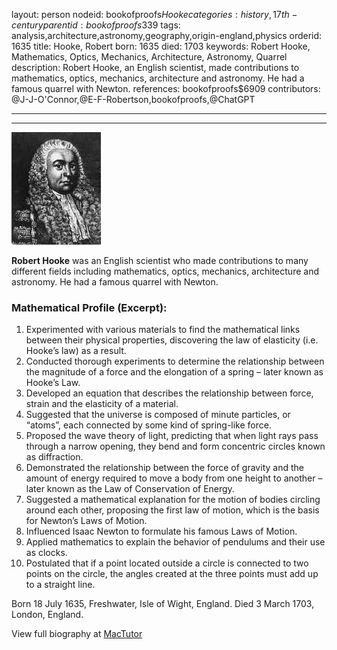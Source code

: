 layout: person
nodeid: bookofproofs$Hooke
categories: history,17th-century
parentid: bookofproofs$339
tags: analysis,architecture,astronomy,geography,origin-england,physics
orderid: 1635
title: Hooke, Robert
born: 1635
died: 1703
keywords: Robert Hooke, Mathematics, Optics, Mechanics, Architecture, Astronomy, Quarrel
description: Robert Hooke, an English scientist, made contributions to mathematics, optics, mechanics, architecture and astronomy. He had a famous quarrel with Newton.
references: bookofproofs$6909
contributors: @J-J-O'Connor,@E-F-Robertson,bookofproofs,@ChatGPT

---



---

![Hooke.jpg](https://github.com/bookofproofs/bookofproofs.github.io/blob/main/_sources/_assets/images/portraits/Hooke.jpg?raw=true)

**Robert Hooke** was an English scientist who made contributions to many different fields including mathematics, optics, mechanics, architecture and astronomy. He had a famous quarrel with Newton.

### Mathematical Profile (Excerpt):
1. Experimented with various materials to find the mathematical links between their physical properties, discovering the law of elasticity (i.e. Hooke’s law) as a result.
2. Conducted thorough experiments to determine the relationship between the magnitude of a force and the elongation of a spring – later known as Hooke’s Law.
3. Developed an equation that describes the relationship between force, strain and the elasticity of a material.
4. Suggested that the universe is composed of minute particles, or “atoms”, each connected by some kind of spring-like force.
5. Proposed the wave theory of light, predicting that when light rays pass through a narrow opening, they bend and form concentric circles known as diffraction.
6. Demonstrated the relationship between the force of gravity and the amount of energy required to move a body from one height to another – later known as the Law of Conservation of Energy.
7. Suggested a mathematical explanation for the motion of bodies circling around each other, proposing the first law of motion, which is the basis for Newton’s Laws of Motion.
8. Influenced Isaac Newton to formulate his famous Laws of Motion.
9. Applied mathematics to explain the behavior of pendulums and their use as clocks.
10. Postulated that if a point located outside a circle is connected to two points on the circle, the angles created at the three points must add up to a straight line.

Born 18 July 1635, Freshwater, Isle of Wight, England. Died 3 March 1703, London, England.

View full biography at [MacTutor](https://mathshistory.st-andrews.ac.uk/Biographies/Hooke/)
